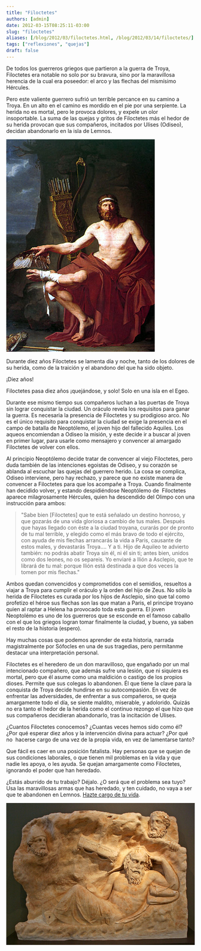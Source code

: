 ```yaml
---
title: "Filoctetes"
authors: [admin]
date: 2012-03-15T08:25:11-03:00
slug: "filoctetes"
aliases: [/blog/2012/03/filoctetes.html, /blog/2012/03/14/filoctetes/]
tags: ["reflexiones", "quejas"]
draft: false
---
```


De todos los guerreros griegos que partieron a la guerra de Troya,
Filoctetes era notable no solo por su bravura, sino por la maravillosa
herencia de la cual era poseedor: el arco y las flechas del mismísimo
Hércules.

Pero este valiente guerrero sufrió un terrible percance en su camino a
Troya. En un alto en el camino es mordido en el pie por una serpiente.
La herida no es mortal, pero le provoca dolores, y expele un olor
insoportable. La suma de las quejas y gritos de Filoctetes más el hedor
de su herida provocan que sus compañeros, incitados por Ulises (Odiseo),
decidan abandonarlo en la isla de Lemnos.

![](Philoctetes.jpg)

Durante diez años Filoctetes se lamenta día y noche, tanto de los
dolores de su herida, como de la traición y el abandono del que ha sido
objeto.

¡Diez años!

Filoctetes pasa diez años ¡quejándose, y solo! Solo en una isla en el
Egeo.

Durante ese mismo tiempo sus compañeros luchan a las puertas de Troya
sin lograr conquistar la ciudad. Un oráculo revela los requisitos para
ganar la guerra. Es necesaria la presencia de Filoctetes y su prodigioso
arco. No es el único requisito para conquistar la ciudad se exige la
presencia en el campo de batalla de Neoptólemo, el joven hijo del
fallecido Aquiles. Los aqueos encomiendan a Odiseo la misión, y este
decide ir a buscar al joven en primer lugar, para usarle como mensajero
y convencer al amargado Filoctetes de volver con ellos.

Al principio Neoptólemo decide tratar de convencer al viejo Filoctetes,
pero duda también de las intenciones egoistas de Odiseo, y su corazón se
ablanda al escuchar las quejas del guerrero herido. La cosa se complica,
Odiseo interviene, pero hay rechazo, y parece que no existe manera de
convencer a Filoctetes para que los acompañe a Troya. Cuando finalmente
han decidido volver, y estando despidiéndose Neoptólemo de  Filoctetes
aparece milagrosamente Hércules, quien ha descendido del Olimpo con una
instrucción para ambos:

> "Sabe bien [Filoctetes] que te está señalado un destino honroso, y
> que gozarás de una vida gloriosa a cambio de tus males. Después que
> hayas llegado con éste a la ciudad troyana, curarás por de pronto de
> tu mal terrible, y elegido como el más bravo de todo el ejército, con
> ayuda de mis flechas arrancarás la vida a Paris, causante de estos
> males, y devastarás Troya\.... Y a ti. Hijo de Aquileo te advierto
> también: no podrás abatir Troya sin él, ni él sin ti; antes bien,
> unidos como dos leones, no os separeis. Yo enviaré a Ilión a Asclepio,
> que te librará de tu mal: porque Ilión está destinada a que dos veces
> la tomen por mis flechas."

Ambos quedan convencidos y comprometidos con el semidios, resueltos a
viajar a Troya para cumplir el oráculo y la orden del hijo de Zeus. No
sólo la herida de Filoctetes es curada por los hijos de Asclepio, sino
que tal como profetizo el héroe sus flechas son las que matan a Paris,
el principe troyano quien al raptar a Helena ha provocado toda esta
guerra. El joven Neoptolémo es uno de los guerreros que se esconde en el
famoso caballo con el que los griegos logran tomar finalmente la ciudad,
y bueno, ya saben el resto de la historia (espero).

Hay muchas cosas que podemos aprender de esta historia, narrada
magistralmente por Sófocles en una de sus tragedias, pero permítanme
destacar una interpretación personal.

Filoctetes es el heredero de un don maravilloso, que engañado por un mal
intencionado compañero, que además sufre una lesión, que ni siquiera es
mortal, pero que él asume como una maldición o castigo de los propios
dioses. Permite que sus colegas lo abandonen. Él que tiene la clave para
la conquista de Troya decide hundirse en su autocompasión. En vez de
enfrentar las adversidades, de enfrentar a sus compañeros, se queja
amargamente todo el día, se siente maldito, miserable, y adolorido.
Quizás no era tanto el hedor de la herida como el continuo rezongo el
que hizo que sus compañeros decidieran abandonarlo, tras la incitación
de Ulises.

¿Cuantos Filoctetes conocemos? ¿Cuantas veces hemos sido como él? ¿Por
qué esperar diez años y la intervención divina para actuar? ¿Por qué no
 hacerse cargo de una vez de la propia vida, en vez de lamentarse tanto?

Que fácil es caer en una posición fatalista. Hay personas que se quejan
de sus condiciones laborales, o que tienen mil problemas en la vida y
que nadie les apoya, o les ayuda. Se quejan amargamente como Filoctetes,
ignorando el poder que han heredado.

¿Estás aburrido de tu trabajo? Déjalo. ¿O será que el problema sea tuyo?
Usa las maravillosas armas que has heredado, y ten cuidado, no vaya a
ser que te abandonen en Lemnos. [Hazte cargo de tu vida](/blog/2009/03/nada.html).

![](798px-Brauron_-_Marble_slab_with_the_Recall_of_Philoctetes.jpg)
